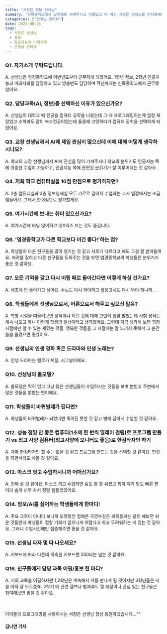 ```yaml
---
title: "서정은 정보 선생님"
summary: "신목중학교에서 납치해온 귀여우시고 아름답고 다 하신 서정은 선생님을 인터뷰해보았다."
categories: ["선생님 인터뷰"]
date: 2023-08-26
tags:
  - 서정은 선생님
  - 정보
  - 인공지능과 미래사회
  - 선생님 인터뷰
---
```


### Q1. 자기소개 부탁드립니다.

A. 선생님은 염경중학교에 이번년도부터 근무하게 되었어요. 1학년 정보, 2학년 인공지능과 미래사회를
담당하고 있고 방송반도 담당하며 작년까지는 신목중학교에서 근무했었어요.

### Q2. 담당과목(AI, 정보)를 선택하신 이유가 있으신가요?

A. 선생님이 대학교 때 전공을 컴퓨터 공학을 나왔는데 그 때 프로그래밍하는게 엄청 재밌었고 수학과도 같이 복수전공이었는데 둘중에 고민하다가 컴퓨터 공학을 선택하게 되었어요.

### Q3. 교장 선생님께서 AI에 제일 관심이 많으신데 이에 대해 어떻게 생각하시나요?

A. 학교의 교장 선생님께서 AI에 관심을 많이 가져주시니 학교의 분위기도 인공지능 쪽에 취중한 수업이 가능하고, 인공지능 쪽에 관련된 분위기가 잘 이루어지는 것 같아요.

### Q4. 저희 학교 컴퓨터실을 10점 만점으로 평가하자면?

A. 2층 컴퓨터실과 3층 정보영재실 모두 가로로 길어서 수업하는 교사 입장에서는 조금 힘들어요. 그래서 한 8점으로 평가할게요.

### Q5. 여가시간에 보내는 취미 있으신가요?

A. 여가시간에 러닝 많이하고 넷X릭스 보는 것도 즐깁니다.

### Q6. '염경중학교가 다른 학교보다 이건 좋다!'하는 점?
A. 학생들이 다른 친구들을 많이 챙기는 것 같고 서로가 다르다고 해도 그걸 잘 받아들여요. 배려를 잘하고 다른 친구들을 도와주는 것을 보면 염경중학교의 학생들은 분위기가 좋은 것 같아요.

### Q7. 모든 기억을 갖고 다시 어릴 때로 돌아간다면 어떻게 하실 건가요?
A. 애초에 안 돌아가고 싶어요. 수능도 다시 봐야하고 임용고시도 다시 봐야 하니까...

### Q8. 학생들에게 선생님으로서, 어른으로서 해주고 싶으신 말은?
A. 학창 시절을 떠올려보면 성적이나 이런 것에 대해 고민이 정말 많았는데 시험 성적도 계속 나오고 하니 이런게 학생의 일상이라고 생각했어요. 그런데 지금 생각해 보면 학창 시절에만 할 수 있는 재밌는 것들, 행복한 것들을 그 시절에는 잘 느끼지 못해서 그 순간들을 즐겼으면 좋겠어요.

### Q9. 선생님의 인생 영화 혹은 드라마와 인생 노래는?
A. 인생 드라마는 멜로가 체질, 시그널이에요.

### Q10. 선생님의 롤모델?
A. 롤모델은 딱히 없고 그냥 많은 선생님들이 수업하시는 것들을 보며 본받고 주변에서 많은 것들을 본받는 편이에요.

### Q11. 학생들이 바퀴벌레가 된다면?
A. 학생들이 바퀴벌레가 되었다면 죽이진 못할 것 같고 병에 담아서 수업할 것 같아요.

### Q12. 성능 정말 안 좋은 컴퓨터(1초에 한 번씩 딜레이 걸림)로 프로그램 만들기 vs 최고 사양 컴퓨터(최고사양에 모니터도 좋음)로 한컴타자만 하기
A. 차마 한컴타자만 할 수는 없을 것 같고 프로그램 만드는 것을 선택할 것 같아요. 딴짓을 하면서라도 해볼 것 같아요.

### Q13. 마스크 벗고 수업하시니까 어떠신가요?
A. 진짜 살 것 같아요. 마스크 끼고 수업하면 숨도 잘 못 쉬겠고 특히 제가 말도 빠른 편이라 숨이 너무 차서 정말 힘들었었어요.

### Q14. 정보/AI를 싫어하는 학생들에게 한마디!
A. 주요 과목이 아니다 보니까 오랫동안 접해온 국영수같은 과목들과는 달리 해보면 쉬운 것들인데 학생들이 접할 기회가 없으니까 어렵다고 하고 두려워하는 게 있는 것 같아요. 그러니 수업시간에만 집중해주면 좋을 것 같아요.

### Q15. 선생님 타자 몇 타 나오세요?
A. 키보드에 따라 다른데 익숙한 키보드면 500타는 넘는 것 같아요.

### Q16. 친구들에게 담당 과목 어필/홍보 한 마디?
A. 저의 과목을 어필하자면 1,2학년은 계속해서 저를 만나게 될 것이지만 3학년들은 저를 아직 잘 모르겠죠. 2학기 때 관련 캠프나 방과후도 열 예정이니 관심 있는 친구들은 참여해보면 좋을 것 같아요.

ㅤ

아이들과 프로그래밍을 사랑하시는 서정은 선생님 항상 응원하겠습니다...^^

#### 김나연 기자

